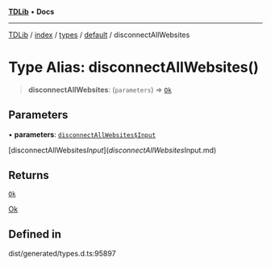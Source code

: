 [**TDLib**](../../../../../../README.md) • **Docs**

***

[TDLib](../../../../../../modules.md) / [index](../../../../../README.md) / [types](../../../README.md) / [default](../README.md) / disconnectAllWebsites

# Type Alias: disconnectAllWebsites()

> **disconnectAllWebsites**: (`parameters`) => [`Ok`](Ok.md)

## Parameters

• **parameters**: [`disconnectAllWebsites$Input`](disconnectAllWebsites$Input.md)

[disconnectAllWebsites$Input](disconnectAllWebsites$Input.md)

## Returns

[`Ok`](Ok.md)

[Ok](Ok.md)

## Defined in

dist/generated/types.d.ts:95897
